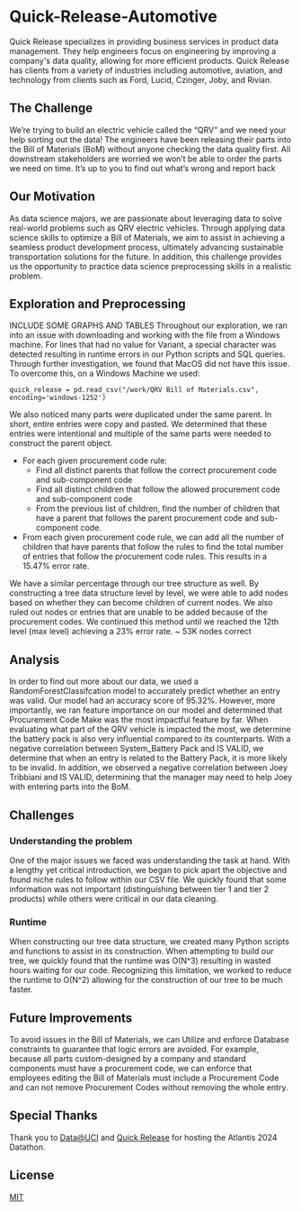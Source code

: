 # Quick-Release-Automotive

Quick Release specializes in providing business services in product data management. They help engineers focus on engineering by improving a company's data quality, allowing for more efficient products. Quick Release has clients from a variety of industries including automotive, aviation, and technology from clients such as Ford, Lucid, Czinger, Joby, and Rivian.

## The Challenge

We’re trying to build an electric vehicle called the “QRV” and we need your help sorting out the data! The engineers have been releasing their parts into the Bill of Materials (BoM) without anyone checking the data quality first. All downstream stakeholders are worried we won’t be able to order the parts we need on time. It’s up to you to find out what’s wrong and report back

## Our Motivation

As data science majors, we are passionate about leveraging data to solve real-world problems such as QRV electric vehicles. Through applying data science skills to optimize a Bill of Materials, we aim to assist in achieving a seamless product development process, ultimately advancing sustainable transportation solutions for the future. In addition, this challenge provides us the opportunity to practice data science preprocessing skills in a realistic problem.

## Exploration and Preprocessing

INCLUDE SOME GRAPHS AND TABLES
Throughout our exploration, we ran into an issue with downloading and working with the file from a Windows machine. For lines that had no value for Variant, a special character was detected resulting in runtime errors in our Python scripts and SQL queries. Through further investigation, we found that MacOS did not have this issue. To overcome this, on a Windows Machine we used: 

```
quick_release = pd.read_csv("/work/QRV Bill of Materials.csv", encoding='windows-1252')
```

We also noticed many parts were duplicated under the same parent. In short, entire entries were copy and pasted. We determined that these entries were intentional and multiple of the same parts were needed to construct the parent object.

- For each given procurement code rule:
   - Find all distinct parents that follow the correct procurement code and sub-component code
   - Find all distinct children that follow the allowed procurement code and sub-component code
   - From the previous list of children, find the number of children that have a parent that follows the parent procurement code and sub-component code.
- From each given procurement code rule, we can add all the number of children that have parents that follow the rules to find the total number of entries that follow the procurement code rules. This results in a 15.47% error rate.

We have a similar percentage through our tree structure as well. By constructing a tree data structure level by level, we were able to add nodes based on whether they can become children of current nodes. We also ruled out nodes or entries that are unable to be added because of the procurement codes. We continued this method until we reached the 12th level (max level) achieving a 23% error rate. ~ 53K nodes correct

## Analysis

In order to find out more about our data, we used a RandomForestClassifcation model to accurately predict whether an entry was valid. Our model had an accuracy score of 95.32%. However, more importantly, we ran feature importance on our model and determined that Procurement Code Make was the most impactful feature by far. When evaluating what part of the QRV vehicle is impacted the most, we determine the battery pack is also very influential compared to its counterparts. With a negative correlation between System_Battery Pack and IS VALID, we determine that when an entry is related to the Battery Pack, it is more likely to be invalid. In addition, we observed a negative correlation between Joey Tribbiani and IS VALID, determining that the manager may need to help Joey with entering parts into the BoM.

## Challenges

### Understanding the problem

One of the major issues we faced was understanding the task at hand. With a lengthy yet critical introduction, we began to pick apart the objective and found niche rules to follow within our CSV file. We quickly found that some information was not important (distinguishing between tier 1 and tier 2 products) while others were critical in our data cleaning. 


### Runtime 

When constructing our tree data structure, we created many Python scripts and functions to assist in its construction. When attempting to build our tree, we quickly found that the runtime was O(N^3) resulting in wasted hours waiting for our code. Recognizing this limitation, we worked to reduce the runtime to O(N^2) allowing for the construction of our tree to be much faster.

## Future Improvements

To avoid issues in the Bill of Materials, we can Utilize and enforce Database constraints to guarantee that logic errors are avoided. For example, because all parts custom-designed by a company and standard components must have a procurement code, we can enforce that employees editing the Bill of Materials must include a Procurement Code and can not remove Procurement Codes without removing the whole entry. 


## Special Thanks

Thank you to [Data@UCI](https://www.dataatuci.com) and [Quick Release](https://www.quickrelease.co.uk) for hosting the Atlantis 2024 Datathon.

## License

[MIT](https://choosealicense.com/licenses/mit/)